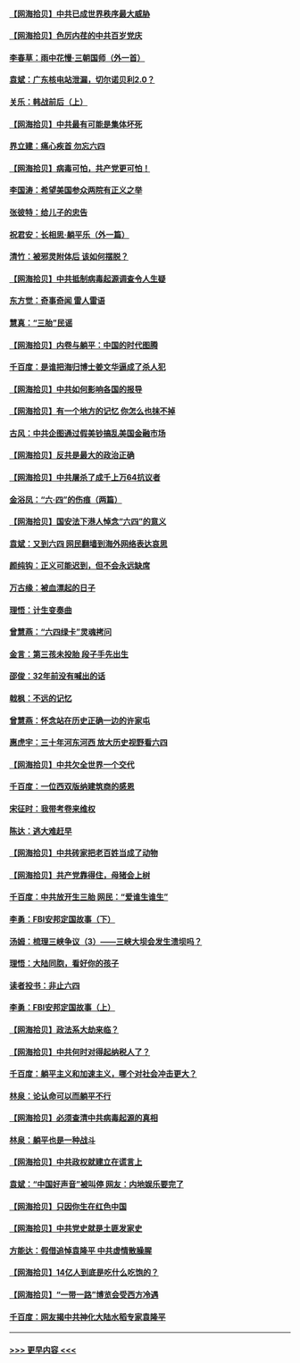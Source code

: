 #### [【网海拾贝】中共已成世界秩序最大威胁](../pages/nsc993/n13028138.md?t=06180052) 
#### [【网海拾贝】色厉内荏的中共百岁党庆](../pages/nsc993/n13025582.md?t=06180052) 
#### [李春草：雨中花慢‧三朝国师（外一首）](../pages/nsc993/n13025567.md?t=06180052) 
#### [袁斌：广东核电站泄漏，切尔诺贝利2.0？](../pages/nsc993/n13025475.md?t=06180052) 
#### [关乐：韩战前后（上）](../pages/nsc993/n13025387.md?t=06180052) 
#### [【网海拾贝】中共最有可能是集体坏死](../pages/nsc993/n13023101.md?t=06180052) 
#### [界立建：痛心疾首 勿忘六四](../pages/nsc993/n13022339.md?t=06180052) 
#### [【网海拾贝】病毒可怕，共产党更可怕！](../pages/nsc993/n13020728.md?t=06180052) 
#### [李国涛：希望美国参众两院有正义之举](../pages/nsc993/n13020674.md?t=06180052) 
#### [张彼特：给儿子的忠告](../pages/nsc993/n13018934.md?t=06180052) 
#### [祝君安：长相思‧躺平乐（外一篇）](../pages/nsc993/n13018923.md?t=06180052) 
#### [清竹：被邪灵附体后 该如何摆脱？](../pages/nsc993/n13018877.md?t=06180052) 
#### [【网海拾贝】中共抵制病毒起源调查令人生疑](../pages/nsc993/n13017785.md?t=06180052) 
#### [东方觉：奇事奇闻 雷人雷语](../pages/nsc993/n13017577.md?t=06180052) 
#### [慧真：“三胎”民谣](../pages/nsc993/n13017394.md?t=06180052) 
#### [【网海拾贝】内卷与躺平：中国的时代图腾](../pages/nsc993/n13016128.md?t=06180052) 
#### [千百度：是谁把海归博士姜文华逼成了杀人犯](../pages/nsc993/n13015218.md?t=06180052) 
#### [【网海拾贝】中共如何影响各国的报导](../pages/nsc993/n13012599.md?t=06180052) 
#### [【网海拾贝】有一个地方的记忆 你怎么也抹不掉](../pages/nsc993/n13009802.md?t=06180052) 
#### [古风：中共企图通过假美钞搞乱美国金融市场](../pages/nsc993/n13009626.md?t=06180052) 
#### [【网海拾贝】反共是最大的政治正确](../pages/nsc993/n13007051.md?t=06180052) 
#### [【网海拾贝】中共屠杀了成千上万64抗议者](../pages/nsc993/n13002713.md?t=06180052) 
#### [金浴凤：“六·四”的伤痕（两篇）](../pages/nsc993/n13001719.md?t=06180052) 
#### [【网海拾贝】国安法下港人悼念“六四”的意义](../pages/nsc993/n13001039.md?t=06180052) 
#### [袁斌：又到六四 网民翻墙到海外网络表达哀思](../pages/nsc993/n13000995.md?t=06180052) 
#### [颜纯钩：正义可能迟到，但不会永远缺席](../pages/nsc993/n13000920.md?t=06180052) 
#### [万古缘：被血漂起的日子](../pages/nsc993/n13000914.md?t=06180052) 
#### [理悟：计生变奏曲](../pages/nsc993/n13000414.md?t=06180052) 
#### [曾慧燕：“六四绿卡”灵魂拷问](../pages/nsc993/n13000277.md?t=06180052) 
#### [金言：第三孩未投胎 段子手先出生](../pages/nsc993/n13000215.md?t=06180052) 
#### [邵俊：32年前没有喊出的话](../pages/nsc993/n13000181.md?t=06180052) 
#### [戟枫：不远的记忆](../pages/nsc993/n13000121.md?t=06180052) 
#### [曾慧燕：怀念站在历史正确一边的许家屯](../pages/nsc993/n13000073.md?t=06180052) 
#### [惠虎宇：三十年河东河西 放大历史视野看六四](../pages/nsc993/n13000018.md?t=06180052) 
#### [【网海拾贝】中共欠全世界一个交代](../pages/nsc993/n12998706.md?t=06180052) 
#### [千百度：一位西双版纳建筑商的感恩](../pages/nsc993/n12998487.md?t=06180052) 
#### [宋征时：我带考卷来维权](../pages/nsc993/n12994088.md?t=06180052) 
#### [陈达：逃大难赶早](../pages/nsc993/n12993569.md?t=06180052) 
#### [【网海拾贝】中共砖家把老百姓当成了动物](../pages/nsc993/n12993483.md?t=06180052) 
#### [【网海拾贝】共产党靠得住，母猪会上树](../pages/nsc993/n12990730.md?t=06180052) 
#### [千百度：中共放开生三胎 网民：“爱谁生谁生”](../pages/nsc993/n12990644.md?t=06180052) 
#### [李勇：FBI安邦定国故事（下）](../pages/nsc993/n12987854.md?t=06180052) 
#### [汤姆：梳理三峡争议（3）——三峡大坝会发生溃坝吗？](../pages/nsc993/n12989806.md?t=06180052) 
#### [理悟：大陆同胞，看好你的孩子](../pages/nsc993/n12989778.md?t=06180052) 
#### [读者投书：非止六四](../pages/nsc993/n12989673.md?t=06180052) 
#### [李勇：FBI安邦定国故事（上）](../pages/nsc993/n12987749.md?t=06180052) 
#### [【网海拾贝】政法系大劫来临？](../pages/nsc993/n12987596.md?t=06180052) 
#### [【网海拾贝】中共何时对得起纳税人了？](../pages/nsc993/n12985578.md?t=06180052) 
#### [千百度：躺平主义和加速主义，哪个对社会冲击更大？](../pages/nsc993/n12985512.md?t=06180052) 
#### [林泉：论认命可以而躺平不行](../pages/nsc993/n12985505.md?t=06180052) 
#### [【网海拾贝】必须查清中共病毒起源的真相](../pages/nsc993/n12984276.md?t=06180052) 
#### [林泉：躺平也是一种战斗](../pages/nsc993/n12984194.md?t=06180052) 
#### [【网海拾贝】中共政权就建立在谎言上](../pages/nsc993/n12981880.md?t=06180052) 
#### [袁斌：“中国好声音”被叫停 网友：内地娱乐要完了](../pages/nsc993/n12981826.md?t=06180052) 
#### [【网海拾贝】只因你生在红色中国](../pages/nsc993/n12979096.md?t=06180052) 
#### [【网海拾贝】中共党史就是土匪发家史](../pages/nsc993/n12976478.md?t=06180052) 
#### [方能达：假借追悼袁隆平 中共虚情散臊腥](../pages/nsc993/n12976396.md?t=06180052) 
#### [【网海拾贝】14亿人到底是吃什么吃饱的？](../pages/nsc993/n12974125.md?t=06180052) 
#### [【网海拾贝】“一带一路”博览会受西方冷遇](../pages/nsc993/n12971787.md?t=06180052) 
#### [千百度：网友揭中共神化大陆水稻专家袁隆平](../pages/nsc993/n12971733.md?t=06180052) 

----
#### [ >>> 更早内容 <<< ](../indexes/nsc993-earlier.md)
